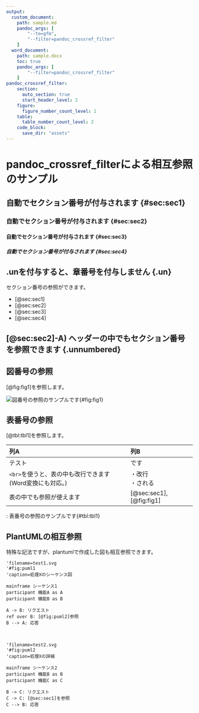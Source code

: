 ```yaml
---
output:
  custom_document:
    path: sample.md
    pandoc_args: [
        "--to=gfm",
        "--filter=pandoc_crossref_filter"
    ]
  word_document:
    path: sample.docx
    toc: true
    pandoc_args: [
        "--filter=pandoc_crossref_filter"
    ]
pandoc_crossref_filter:
    section:
      auto_section: true
      start_header_level: 2
    figure:
      figure_number_count_level: 1
    table:
      table_number_count_level: 2
    code_block:
      save_dir: "assets"
---
```

# pandoc_crossref_filterによる相互参照のサンプル

## 自動でセクション番号が付与されます {#sec:sec1}
### 自動でセクション番号が付与されます {#sec:sec2}
#### 自動でセクション番号が付与されます {#sec:sec3}
##### 自動でセクション番号が付与されます {#sec:sec4}

## .unを付与すると、章番号を付与しません {.un}

セクション番号の参照ができます。

- [@sec:sec1]
- [@sec:sec2]
- [@sec:sec3]
- [@sec:sec4]

## [@sec:sec2]-A) ヘッダーの中でもセクション番号を参照できます {.unnumbered}

## 図番号の参照

[@fig:fig1]を参照します。

![図番号の参照のサンプルです](http://mirrors.creativecommons.org/presskit/logos/cc.logo.large.png){#fig:fig1}

## 表番号の参照

[@tbl:tbl1]を参照します。

|列A|列B|
|:---|:---|
|テスト|です|
|`<br>`を使うと、表の中も改行できます(Word変換にも対応。)|・改行<br>・される<br>|
|表の中でも参照が使えます|[@sec:sec1], [@fig:fig1]|

: 表番号の参照のサンプルです{#tbl:tbl1}

## PlantUMLの相互参照

特殊な記法ですが、plantumlで作成した図も相互参照できます。

```{.plantuml}
'filename=test1.svg
'#fig:puml1
'caption=処理Xのシーケンス図

mainframe シーケンス1
participant 機能A as A
participant 機能B as B

A -> B: リクエスト
ref over B: [@fig:puml2]参照
B --> A: 応答
```

<br>

```{.plantuml}
'filename=test2.svg
'#fig:puml2
'caption=処理Xの詳細

mainframe シーケンス2
participant 機能B as B
participant 機能C as C

B -> C: リクエスト
C -> C: [@sec:sec1]を参照
C --> B: 応答
```